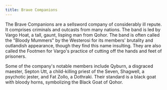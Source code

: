 ```yaml
---
title: Brave Companions
---
```


The Brave Companions are a sellsword company of considerably ill repute. It comprises criminals and outcasts from many nations. The band is led by Vargo Hoat, a tall, gaunt, lisping man from Qohor. The band is often called the "Bloody Mummers" by the Westerosi for its members' brutality and outlandish appearance, though they find this name insulting. They are also called the Footmen for Vargo's practice of cutting off the hands and feet of prisoners.

Some of the company's notable members include Qyburn, a disgraced maester, Septon Utt, a child-killing priest of the Seven, Shagwell, a psychotic jester, and Fat Zollo, a Dothraki. Their standard is a black goat with bloody horns, symbolizing the Black Goat of Qohor.


